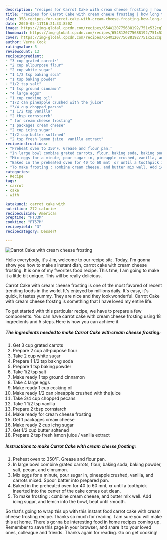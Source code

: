 ```yaml
---
description: "recipes for Carrot Cake with cream cheese frosting | how long to bake Carrot Cake with cream cheese frosting"
title: "recipes for Carrot Cake with cream cheese frosting | how long to bake Carrot Cake with cream cheese frosting"
slug: 358-recipes-for-carrot-cake-with-cream-cheese-frosting-how-long-to-bake-carrot-cake-with-cream-cheese-frosting
date: 2020-05-11T16:21:33.850Z
image: https://img-global.cpcdn.com/recipes/6548120775688192/751x532cq70/carrot-cake-with-cream-cheese-frosting-recipe-main-photo.jpg
thumbnail: https://img-global.cpcdn.com/recipes/6548120775688192/751x532cq70/carrot-cake-with-cream-cheese-frosting-recipe-main-photo.jpg
cover: https://img-global.cpcdn.com/recipes/6548120775688192/751x532cq70/carrot-cake-with-cream-cheese-frosting-recipe-main-photo.jpg
author: Verna Cook
ratingvalue: 5
reviewcount: 13
recipeingredient:
- "3 cup grated carrots"
- "2 cup allpurpose flour"
- "2 cup white sugar"
- "1 1/2 tsp baking soda"
- "1 tsp baking powder"
- "1/2 tsp salt"
- "1 tsp ground cinnamon"
- "4 large eggs"
- "1 cup cooking oil"
- "1/2 can pineapple crushed with the juice"
- "3/4 cup chopped pecans"
- "1 1/2 tsp vanilla"
- "2 tbsp cornstarch"
- " for cream cheese frosting"
- "1 packages cream cheese"
- "2 cup icing sugar"
- "1/2 cup butter softened"
- "2 tsp fresh lemon juice  vanilla extract"
recipeinstructions:
- "Preheat oven to 350°F. Grease and flour pan."
- "In large bowl combine grated carrots, flour, baking soda, baking powder, salt, pecan, and cinnamon."
- "Mix eggs for a minute, pour sugar in, pineapple crushed, vanilla, and carrots mixed. Spoon batter into prepared pan."
- "Baked in the preheated oven for 40 to 60 mnt, or until a toothpick inserted into the center of the cake comes out clean."
- "To make frosting : combine cream cheese, and butter mix well. Add icing sugar, and lemon into the bowl, beat until smooth."
categories:
- Recipe
tags:
- carrot
- cake
- with

katakunci: carrot cake with 
nutrition: 272 calories
recipecuisine: American
preptime: "PT33M"
cooktime: "PT57M"
recipeyield: "3"
recipecategory: Dessert

---
```



![Carrot Cake with cream cheese frosting](https://img-global.cpcdn.com/recipes/6548120775688192/751x532cq70/carrot-cake-with-cream-cheese-frosting-recipe-main-photo.jpg)

Hello everybody, it's Jim, welcome to our recipe site. Today, I'm gonna show you how to make a instant dish, carrot cake with cream cheese frosting. It is one of my favorites food recipe. This time, I am going to make it a little bit unique. This will be really delicious.



Carrot Cake with cream cheese frosting is one of the most favored of recent trending foods in the world. It's enjoyed by millions daily. It's easy, it's quick, it tastes yummy. They are nice and they look wonderful. Carrot Cake with cream cheese frosting is something that I have loved my entire life.


To get started with this particular recipe, we have to prepare a few components. You can have carrot cake with cream cheese frosting using 18 ingredients and 5 steps. Here is how you can achieve it.

<!--inarticleads1-->

##### The ingredients needed to make Carrot Cake with cream cheese frosting:

1. Get 3 cup grated carrots
1. Prepare 2 cup all-purpose flour
1. Take 2 cup white sugar
1. Prepare 1 1/2 tsp baking soda
1. Prepare 1 tsp baking powder
1. Take 1/2 tsp salt
1. Make ready 1 tsp ground cinnamon
1. Take 4 large eggs
1. Make ready 1 cup cooking oil
1. Make ready 1/2 can pineapple crushed with the juice
1. Take 3/4 cup chopped pecans
1. Take 1 1/2 tsp vanilla
1. Prepare 2 tbsp cornstarch
1. Make ready  for cream cheese frosting
1. Get 1 packages cream cheese
1. Make ready 2 cup icing sugar
1. Get 1/2 cup butter softened
1. Prepare 2 tsp fresh lemon juice / vanilla extract




<!--inarticleads2-->

##### Instructions to make Carrot Cake with cream cheese frosting:

1. Preheat oven to 350°F. Grease and flour pan.
1. In large bowl combine grated carrots, flour, baking soda, baking powder, salt, pecan, and cinnamon.
1. Mix eggs for a minute, pour sugar in, pineapple crushed, vanilla, and carrots mixed. Spoon batter into prepared pan.
1. Baked in the preheated oven for 40 to 60 mnt, or until a toothpick inserted into the center of the cake comes out clean.
1. To make frosting : combine cream cheese, and butter mix well. Add icing sugar, and lemon into the bowl, beat until smooth.




So that's going to wrap this up with this instant food carrot cake with cream cheese frosting recipe. Thanks so much for reading. I am sure you will make this at home. There's gonna be interesting food in home recipes coming up. Remember to save this page in your browser, and share it to your loved ones, colleague and friends. Thanks again for reading. Go on get cooking!
